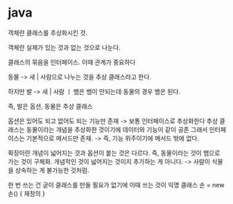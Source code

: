 # java

객체란 클래스를 추상화시킨 것. 

객체란 실체가 있는 것과 없는 것으로 나눈다. 

클래스의 묶음을 인터페이스. 이때 관계가 중요하다

동물 -> 새 | 사람으로 나누는 것을 추상 클래스라고 한다. 

하지만 발 -> 새 | 사람 ㅣ 뱀은 뱀이 안되는데 동물의 경우 뱀은 된다. 

즉, 발은 옵션, 동물은 추상 클래스

옵션은 있어도 되고 없어도 되는 기능만 존재 -> 보통 인터페이스로 추상화한다 
추상 클래스는 동물이라는 개념을 추상화한 것이기에 데이터와 기능이 같이 공존
그래서 인터페이스는 기본적으로 메서드만 존재. -> 즉, 기능 위주이기에 메서드 밖에 없다.

확장이란 개념이 넓어지는 것과 옵션이 붙는 것은 다르다. 
즉, 동물이라는 것이 뱀으로 가는 것이 구체화. 
개념적인 것이 넓어지는 것이지 추가하는 게 아니다. -> 사람이 식물을 상속하는 게 불가능한 것처럼. 

한 번 쓰는 건 굳이 클래스를 만들 필요가 없기에 이때 쓰는 것이 익명 클래스
손 = new 손() {
  재정의 
}

